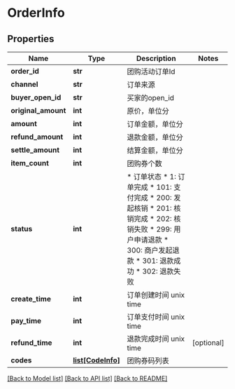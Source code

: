 # OrderInfo

## Properties
Name | Type | Description | Notes
------------ | ------------- | ------------- | -------------
**order_id** | **str** | 团购活动订单Id | 
**channel** | **str** | 订单来源 | 
**buyer_open_id** | **str** | 买家的open_id | 
**original_amount** | **int** | 原价，单位分 | 
**amount** | **int** | 订单金额，单位分 | 
**refund_amount** | **int** | 退款金额，单位分 | 
**settle_amount** | **int** | 结算金额，单位分 | 
**item_count** | **int** | 团购券个数 | 
**status** | **int** | * 订单状态   * 1: 订单完成   * 101: 支付完成   * 200: 发起核销   * 201: 核销完成   * 202: 核销失败   * 299: 用户申请退款   * 300: 商户发起退款   * 301: 退款成功   * 302: 退款失败  | 
**create_time** | **int** | 订单创建时间 unix time | 
**pay_time** | **int** | 订单支付时间 unix time | 
**refund_time** | **int** | 退款完成时间 unix time | [optional] 
**codes** | [**list[CodeInfo]**](CodeInfo.md) | 团购券码列表 | 

[[Back to Model list]](../README.md#documentation-for-models) [[Back to API list]](../README.md#documentation-for-api-endpoints) [[Back to README]](../README.md)

